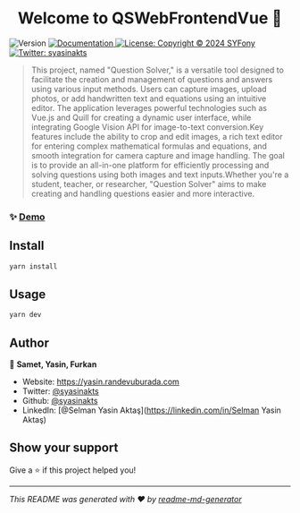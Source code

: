 <h1 align="center">Welcome to QSWebFrontendVue 👋</h1>
<p>
  <img alt="Version" src="https://img.shields.io/badge/version-1.0.0-blue.svg?cacheSeconds=2592000" />
  <a href="https://github.com/syasinakts/QSWebFrontendVue/blob/main/README.md" target="_blank">
    <img alt="Documentation" src="https://img.shields.io/badge/documentation-yes-brightgreen.svg" />
  </a>
  <a href="#" target="_blank">
    <img alt="License: Copyright © 2024 SYFony" src="https://img.shields.io/badge/License-Copyright © 2024 SYFony-yellow.svg" />
  </a>
  <a href="https://twitter.com/syasinakts" target="_blank">
    <img alt="Twitter: syasinakts" src="https://img.shields.io/twitter/follow/syasinakts.svg?style=social" />
  </a>
</p>

> This project, named &#34;Question Solver,&#34; is a versatile tool designed to facilitate the creation and management of questions and answers using various input methods. Users can capture images, upload photos, or add handwritten text and equations using an intuitive editor. The application leverages powerful technologies such as Vue.js and Quill for creating a dynamic user interface, while integrating Google Vision API for image-to-text conversion.Key features include the ability to crop and edit images, a rich text editor for entering complex mathematical formulas and equations, and smooth integration for camera capture and image handling. The goal is to provide an all-in-one platform for efficiently processing and solving questions using both images and text inputs.Whether you're a student, teacher, or researcher, &#34;Question Solver&#34; aims to make creating and handling questions easier and more interactive.


### ✨ [Demo](https://syfony.randevuburada.com)

## Install

```sh
yarn install
```

## Usage

```sh
yarn dev
```

## Author

👤 **Samet, Yasin, Furkan**

* Website: https://yasin.randevuburada.com
* Twitter: [@syasinakts](https://twitter.com/syasinakts)
* Github: [@syasinakts](https://github.com/syasinakts)
* LinkedIn: [@Selman Yasin Aktaş](https://linkedin.com/in/Selman Yasin Aktaş)

## Show your support

Give a ⭐️ if this project helped you!

***
_This README was generated with ❤️ by [readme-md-generator](https://github.com/kefranabg/readme-md-generator)_
